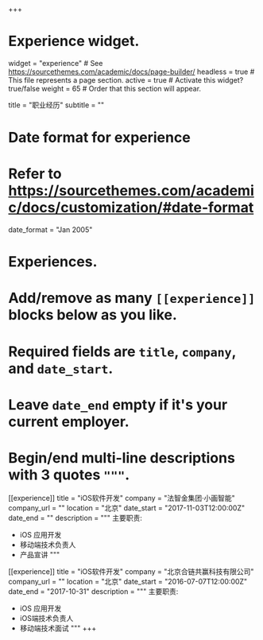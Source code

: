 +++
# Experience widget.
widget = "experience"  # See https://sourcethemes.com/academic/docs/page-builder/
headless = true  # This file represents a page section.
active = true  # Activate this widget? true/false
weight = 65  # Order that this section will appear.

title = "职业经历"
subtitle = ""

# Date format for experience
#   Refer to https://sourcethemes.com/academic/docs/customization/#date-format
date_format = "Jan 2005"

# Experiences.
#   Add/remove as many `[[experience]]` blocks below as you like.
#   Required fields are `title`, `company`, and `date_start`.
#   Leave `date_end` empty if it's your current employer.
#   Begin/end multi-line descriptions with 3 quotes `"""`.
[[experience]]
  title = "iOS软件开发"
  company = "法智金集团·小画智能"
  company_url = ""
  location = "北京"
  date_start = "2017-11-03T12:00:00Z"
  date_end = ""
  description = """
  主要职责:
  
  * iOS 应用开发
  * 移动端技术负责人
  * 产品宣讲
  """

[[experience]]
  title = "iOS软件开发"
  company = "北京合链共赢科技有限公司"
  company_url = ""
  location = "北京"
  date_start = "2016-07-07T12:00:00Z"
  date_end = "2017-10-31"
  description = """
  主要职责:

  * iOS 应用开发
  * iOS端技术负责人
  * 移动端技术面试
  """
+++
